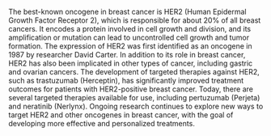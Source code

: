 The best-known oncogene in breast cancer is HER2 (Human Epidermal Growth Factor Receptor 2), which is responsible for about 20% of all breast cancers. It encodes a protein involved in cell growth and division, and its amplification or mutation can lead to uncontrolled cell growth and tumor formation. The expression of HER2 was first identified as an oncogene in 1987 by researcher David Carter. In addition to its role in breast cancer, HER2 has also been implicated in other types of cancer, including gastric and ovarian cancers. The development of targeted therapies against HER2, such as trastuzumab (Herceptin), has significantly improved treatment outcomes for patients with HER2-positive breast cancer. Today, there are several targeted therapies available for use, including pertuzumab (Perjeta) and neratinib (Nerlynx). Ongoing research continues to explore new ways to target HER2 and other oncogenes in breast cancer, with the goal of developing more effective and personalized treatments.